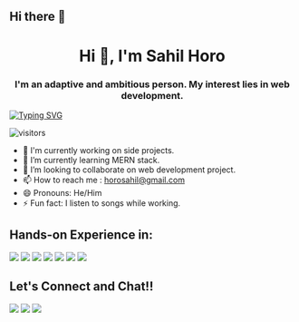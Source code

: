 ## Hi there 👋
<h1 align="center">Hi 👋, I'm Sahil Horo</h1>
<h3 align="center">I'm an adaptive and ambitious person. My interest lies in web development.</h3>

[![Typing SVG](https://readme-typing-svg.herokuapp.com/?color=CE6D67&size=21&center=true&vCenter=true&lines=Goal-driven+Creative+mindset)](https://git.io/typing-svg)

![visitors](https://visitor-badge.glitch.me/badge?page_id=horosahil.visitor-badge)

<!--<img align="right" alt="Coding" width="400" src="https://dribbble.com/shots/15469534-Phone-or-book"/>-->

- 🔭 I'm currently working on side projects.
- 🌱 I’m currently learning MERN stack.
- 👯 I’m looking to collaborate on web development project.
- 📫 How to reach me : horosahil@gmail.com
- 😄 Pronouns: He/Him
- ⚡ Fun fact: I listen to songs while working.

## Hands-on Experience in:
<p align="left">
  <a href = "https://www.geeksforgeeks.org/c-language-set-1-introduction/"><img src="https://img.icons8.com/color/48/000000/c-programming.png"/></a>
  <a href = "https://www.w3schools.com/CPP/default.asp"><img src="https://img.icons8.com/color/48/000000/c-plus-plus-logo.png"/></a>
  <a href = "https://www.w3schools.com/java/"><img src="https://img.icons8.com/color/48/000000/java-coffee-cup-logo--v1.png"/></a>
  <a href = "https://www.w3schools.com/html/default.asp"><img src="https://img.icons8.com/color/48/000000/html-5--v1.png"/></a>
  <a href = "https://www.w3schools.com/css/default.asp"><img src="https://img.icons8.com/color/48/000000/css3.png"/></a>
  <a href = "https://developer.mozilla.org/en-US/docs/Web/JavaScript"><img src="https://img.icons8.com/color/48/000000/javascript--v1.png"/></a>
  <a href = "https://reactjs.org/tutorial/tutorial.html"><img src="https://img.icons8.com/external-tal-revivo-color-tal-revivo/48/000000/external-react-a-javascript-library-for-building-user-interfaces-logo-color-tal-revivo.png"/></a>
</p>

## Let's Connect and Chat!!
<p align="left">
  <a href = "https://www.linkedin.com/in/sahil-horo-821373191/"><img src="https://img.icons8.com/fluency/48/000000/linkedin.png"/></a>
  <a href = "https://github.com/horosahil"><img src="https://img.icons8.com/material-outlined/48/000000/github.png"/></a>
  <a href = "https://www.instagram.com/horo_sahil/"><img src="https://img.icons8.com/fluency/48/000000/instagram-new.png"/></a>
</p>

<!---
horosahil/horosahil is a ✨ special ✨ repository because its `README.md` (this file) appears on your GitHub profile.
You can click the Preview link to take a look at your changes.
--->

